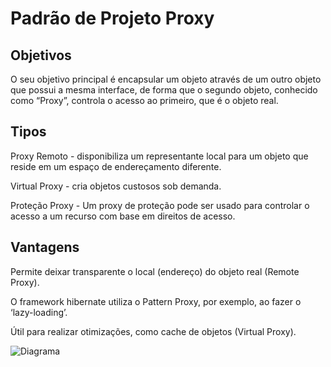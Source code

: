# Padrão de Projeto Proxy

## Objetivos


O seu objetivo principal é encapsular um objeto através de um outro objeto que possui a mesma interface, de forma que o segundo objeto, conhecido como “Proxy”, controla o acesso ao primeiro, que é o objeto real.

## Tipos

Proxy Remoto - disponibiliza um representante local para um objeto que reside em um espaço de endereçamento diferente.

Virtual Proxy - cria objetos custosos sob demanda.

Proteção Proxy - Um proxy de proteção pode ser usado para controlar o acesso a um recurso com base em direitos de acesso.

## Vantagens


Permite deixar transparente o local (endereço) do objeto real (Remote Proxy).

O framework hibernate utiliza o Pattern Proxy, por exemplo, ao fazer o ‘lazy-loading’.

Útil para realizar otimizações, como cache de objetos (Virtual Proxy).

![Diagrama](https://ap.imagensbrasil.org/images/2016/11/09/imagediagrama.png)

